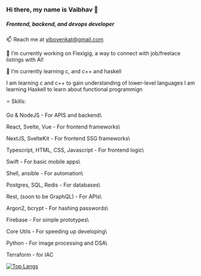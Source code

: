 ### Hi there, my name is Vaibhav 👋
##### Frontend, backend, and devops developer

📫 Reach me at <vibovenkat@gmail.com>

🔭 I’m currently working on Flexigig, a way to connect with job/freelace listings with AI!

🌱 I’m currently learning c, and c++ and haskell

I am learning c and c++ to gain understanding of lower-level languages
I am learning Haskell to learn about functional programmign

⭐️ Skills:

Go & NodeJS - For APIS and backend\


React, Svelte, Vue - For frontend frameworks\


NextJS, SvelteKit - For frontend SSG frameworks\


Typescript, HTML, CSS, Javascript - For frontend logic\


Swift - For basic mobile apps\


Shell, ansible - For automation\


Postgres, SQL, Redis - For databases\


Rest, (soon to be GraphQL) - For APIs\


Argon2, bcrypt - For hashing passwords\


Firebase - For simple prototypes\


Core Utils - For speeding up developing\


Python - For image processing and DSA\


Terraform - for IAC

[![Top Langs](https://github-readme-stats.vercel.app/api/top-langs/?username=vibovenkat123&theme=transparent&hide_border=true)](https://github.com/anuraghazra/github-readme-stats)
